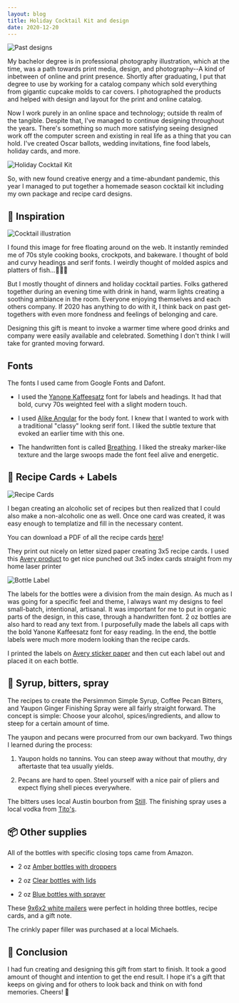 ```yaml
---
layout: blog
title: Holiday Cocktail Kit and design
date: 2020-12-20
---
```

<img class="responsive-img" src="/images/uploads/2020-12-20-holiday_1.jpg" alt="Past designs" />

My bachelor degree is in professional photography illustration, which at the time, was a path towards print media, design, and photography--A kind of inbetween of online and print presence. Shortly after graduating, I put that degree to use by working for a catalog company which sold everything from gigantic cupcake molds to car covers. I photographed the products and helped with design and layout for the print and online catalog. 

Now I work purely in an online space and technology; outside th realm of the tangible. Despite that, I've managed to continue designing throughout the years. There's something so much more satisfying seeing designed work off the computer screen and existing in real life as a thing that you can hold. I've created Oscar ballots, wedding invitations, fine food labels, holiday cards, and more.

<img class="responsive-img" src="/images/uploads/2020-12-20-holiday_3.jpg" alt="Holiday Cocktail Kit" />

So, with new found creative energy and a time-abundant pandemic, this year I managed to put together a homemade season cocktail kit including my own package and recipe card designs.

## 🥫 Inspiration

<img class="responsive-img-no-shadow" src="/images/uploads/2020-12-20-illustration.png" alt="Cocktail illustration" />

I found this image for free floating around on the web. It instantly reminded me of 70s style cooking books, crockpots, and bakeware. I thought of bold and curvy headings and serif fonts. I weirdly thought of molded aspics and platters of fish...🤷🏻‍♀️

But I mostly thought of dinners and holiday cocktail parties. Folks gathered together during an evening time with drink in hand, warm lights creating a soothing ambiance in the room. Everyone enjoying themselves and each others company. If 2020 has anything to do with it, I think back on past get-togethers with even more fondness and feelings of belonging and care.

Designing this gift is meant to invoke a warmer time where good drinks and company were easily available and celebrated. Something I don't think I will take for granted moving forward.

## Fonts

The fonts I used came from Google Fonts and Dafont.

* I used the [Yanone Kaffeesatz](https://fonts.google.com/specimen/Yanone+Kaffeesatz) font for labels and headings. It had that bold, curvy 70s weighted feel with a slight modern touch.

* I used [Alike Angular](https://fonts.google.com/specimen/Alike+Angular) for the body font. I knew that I wanted to work with a traditional "classy" lookng serif font. I liked the subtle texture that evoked an earlier time with this one.

* The handwritten font is called [Breathing](https://www.dafont.com/breathing.font). I liked the streaky marker-like texture and the large swoops made the font feel alive and energetic.

## 🥃 Recipe Cards + Labels

<img class="responsive-img-no-shadow" src="/images/uploads/2020-12-20-recipes.jpg" alt="Recipe Cards" />

I began creating an alcoholic set of recipes but then realized that I could also make a non-alcoholic one as well. Once one card was created, it was easy enough to templatize and fill in the necessary content.

You can download a PDF of all the recipe cards <a href="/images/uploads/2020-12-20-holiday-cocktail-recipes.pdf" target="_blank">here</a>! 

They print out nicely on letter sized paper creating 3x5 recipe cards. I used this [Avery product](https://www.amazon.com/gp/product/B00006HPWA/ref=ppx_yo_dt_b_asin_title_o06_s01?ie=UTF8&psc=1) to get nice punched out 3x5 index cards straight from my home laser printer

<img class="responsive-img-no-shadow" src="/images/uploads/2020-12-20-bottle_label.jpg" alt="Bottle Label" />

The labels for the bottles were a division from the main design. As much as I was going for a specific feel and theme, I always want my designs to feel small-batch, intentional, artisanal. It was important for me to put in organic parts of the design, in this case, through a handwritten font. 2 oz bottles are also hard to read any text from. I purposefully made the labels all caps with the bold Yanone Kaffeesatz font for easy reading. In the end, the bottle labels were much more modern looking than the recipe cards.

I printed the labels on [Avery sticker paper](https://www.amazon.com/gp/product/B074PLFZNG/ref=ppx_yo_dt_b_asin_title_o06_s01?ie=UTF8&psc=1) and then cut each label out and placed it on each bottle.

## 🍯 Syrup, bitters, spray

The recipes to create the Persimmon Simple Syrup, Coffee Pecan Bitters, and Yaupon Ginger Finishing Spray were all fairly straight forward. The concept is simple: Choose your alcohol, spices/ingredients, and allow to steep for a certain amount of time.

The yaupon and pecans were procurred from our own backyard. Two things I learned during the process:

1. Yaupon holds no tannins. You can steep away without that mouthy, dry aftertaste that tea usually yields.

2. Pecans are hard to open. Steel yourself with a nice pair of pliers and expect flying shell pieces everywhere.

The bitters uses local Austin bourbon from [Still](https://stillaustin.com/booze/archive/bourbon-whiskey-first-batch/). The finishing spray uses a local vodka from [Tito's](https://www.titosvodka.com/).

## 📦 Other supplies

All of the bottles with specific closing tops came from Amazon.

* 2 oz [Amber bottles with droppers](https://www.amazon.com/gp/product/B00V73OA6O/ref=ppx_yo_dt_b_asin_title_o06_s03?ie=UTF8&psc=1)

* 2 oz [Clear bottles with lids](https://www.amazon.com/gp/product/B088R6QXPC/ref=ppx_yo_dt_b_asin_title_o06_s01?ie=UTF8&psc=1)

* 2 oz [Blue bottles with sprayer](https://www.amazon.com/gp/product/B073DYSCX5/ref=ppx_yo_dt_b_asin_title_o06_s00?ie=UTF8&psc=1)

These [9x6x2 white mailers](https://www.amazon.com/gp/product/B08GC96SFH/ref=ppx_yo_dt_b_asin_title_o06_s02?ie=UTF8&psc=1) were perfect in holding three bottles, recipe cards, and a gift note.

The crinkly paper filler was purchased at a local Michaels.

## 🎄 Conclusion

I had fun creating and designing this gift from start to finish. It took a good amount of thought and intention to get the end result. I hope it's a gift that keeps on giving and for others to look back and think on with fond memories. Cheers! 🥂